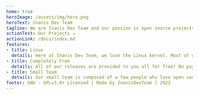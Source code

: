 ```yaml
---
home: true
heroImage: /assets/img/hero.png
heroText: Inanis Dev Team
tagline: We are Inanis Dev Team and our passion is open source projects
actionText: Our Projects →
actionLink: /docs/index.md
features:
- title: Linux
  details: Here at Inanis Dev Team, we love the Linux kernel. Most of our projects are actually centered around it!
- title: Completely Free
  details: All of our releases are provided to you all for free! No payment is needed to use our projects.
- title: Small Team
  details: Our small team is composed of a few people who love open source and love to build software.
footer: GNU - GPLv3.0+ Licensed | Made by InanisDevTeam | 2022
---
```

